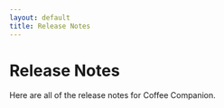 ```yaml
---
layout: default
title: Release Notes
---
```


# Release Notes

Here are all of the release notes for Coffee Companion.